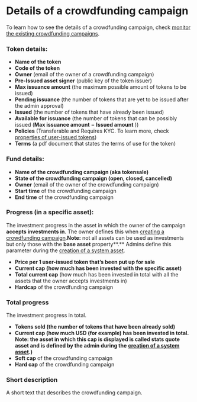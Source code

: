 # Details of a crowdfunding campaign

To learn how to see the details of a crowdfunding campaign, check [monitor the existing crowdfunding campaigns](https://cryptofund.software/resources/product-guide/admins/crowdfunding-campaigns-management/monitor-the-existing-crowdfunding-campaigns/).

### Token details:

* **Name of the token**
* **Code of the token**
* **Owner** \(email of the owner of a crowdfunding campaign\)
* **Pre-Issued asset signer** \(public key of the token issuer\)
* **Max issuance amount** \(the maximum possible amount of tokens to be issued\)
* **Pending issuance** \(the number of tokens that are yet to be issued after the admin approval\)
* **Issued** \(the number of tokens that have already been issued\)
* **Available for issuance** \(the number of tokens that can be possibly issued \(**Max issuance amount** **−** **Issued amount** \)\)
* **Policies** \(Transferable and Requires KYC. To learn more, check [properties of user-issued tokens](https://cryptofund.software/resources/product-guide/end-users/user-issued-tokens/properties-of-user-issued-tokens/)\)
* **Terms** \(a pdf document that states the terms of use for the token\)

### Fund details:

* **Name of the crowdfunding campaign \(aka tokensale\)**
* **State of the crowdfunding campaign \(open, closed, cancelled\)**
* **Owner** \(email of the owner of the crowdfunding campaign\)
* **Start time** of the crowdfunding campaign
* **End time** of the crowdfunding campaign

### Progress \(in a specific asset\):

The investment progress in the asset in which the owner of the campaign **accepts investments in**. The owner defines this when [creating a crowdfunding campaign](https://cryptofund.software/resources/product-guide/end-users/crowdfunding-campaigns/crowdfunding-campaign-creation/).**Note:** not all assets can be used as investments but only those with the **base asset** property**.** Admins define this parameter during the [creation of a system asset](https://cryptofund.software/resources/product-guide/admins/system-assets-management/system-asset-creation/).

* **Price per 1 user-issued token that’s been put up for sale**
* **Current cap \(how much has been invested with the specific asset\)**
* **Total current cap** \(how much has been invested in total with all the assets that the owner accepts investments in\)
* **Hardcap** of the crowdfunding campaign

### Total progress

The investment progress in total.

* **Tokens sold \(the number of tokens that have been already sold\)**
* **Current cap \(how much USD \(for example\) has been invested in total. Note: the asset in which this cap is displayed is called stats quote asset and is defined by the admin during the** [**creation of a system asset**](https://cryptofund.software/resources/product-guide/admins/system-assets-management/system-asset-creation/)**.\)**
* **Soft cap** of the crowdfunding campaign
* **Hard cap** of the crowdfunding campaign

### Short description

A short text that describes the crowdfunding campaign.

